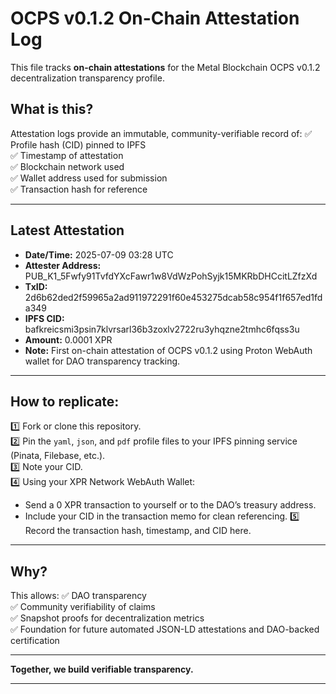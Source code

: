 # OCPS v0.1.2 On-Chain Attestation Log

This file tracks **on-chain attestations** for the Metal Blockchain OCPS v0.1.2 decentralization transparency profile.

## What is this?

Attestation logs provide an immutable, community-verifiable record of:
✅ Profile hash (CID) pinned to IPFS  
✅ Timestamp of attestation  
✅ Blockchain network used  
✅ Wallet address used for submission  
✅ Transaction hash for reference

---

## Latest Attestation

- **Date/Time:** 2025-07-09 03:28 UTC
- **Attester Address:** PUB_K1_5Fwfy91TvfdYXcFawr1w8VdWzPohSyjk15MKRbDHCcitLZfzXd
- **TxID:** 2d6b62ded2f59965a2ad911972291f60e453275dcab58c954f1f657ed1fda349
- **IPFS CID:** bafkreicsmi3psin7klvrsarl36b3zoxlv2722ru3yhqzne2tmhc6fqss3u
- **Amount:** 0.0001 XPR
- **Note:** First on-chain attestation of OCPS v0.1.2 using Proton WebAuth wallet for DAO transparency tracking.

---

## How to replicate:

1️⃣ Fork or clone this repository.  
2️⃣ Pin the `yaml`, `json`, and `pdf` profile files to your IPFS pinning service (Pinata, Filebase, etc.).  
3️⃣ Note your CID.  
4️⃣ Using your XPR Network WebAuth Wallet:
   - Send a 0 XPR transaction to yourself or to the DAO’s treasury address.
   - Include your CID in the transaction memo for clean referencing.
5️⃣ Record the transaction hash, timestamp, and CID here.

---

## Why?

This allows:
✅ DAO transparency  
✅ Community verifiability of claims  
✅ Snapshot proofs for decentralization metrics  
✅ Foundation for future automated JSON-LD attestations and DAO-backed certification

---

**Together, we build verifiable transparency.**

---
